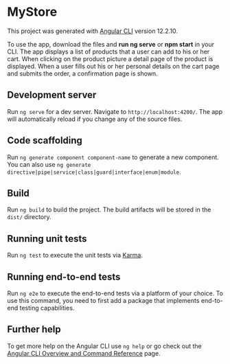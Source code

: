 # MyStore

This project was generated with [Angular CLI](https://github.com/angular/angular-cli) version 12.2.10.

To use the app, download the files and **run ng serve** or **npm start** in your CLI. The app displays a list of products that a user can add to his or her cart. When clicking on the product picture a detail page of the product is displayed. When a user fills out his or her personal details on the cart page and submits the order, a confirmation page is shown.
## Development server

Run `ng serve` for a dev server. Navigate to `http://localhost:4200/`. The app will automatically reload if you change any of the source files.

## Code scaffolding

Run `ng generate component component-name` to generate a new component. You can also use `ng generate directive|pipe|service|class|guard|interface|enum|module`.

## Build

Run `ng build` to build the project. The build artifacts will be stored in the `dist/` directory.

## Running unit tests

Run `ng test` to execute the unit tests via [Karma](https://karma-runner.github.io).

## Running end-to-end tests

Run `ng e2e` to execute the end-to-end tests via a platform of your choice. To use this command, you need to first add a package that implements end-to-end testing capabilities.

## Further help

To get more help on the Angular CLI use `ng help` or go check out the [Angular CLI Overview and Command Reference](https://angular.io/cli) page.
